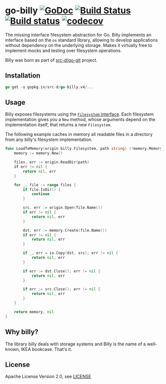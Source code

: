 # go-billy [![GoDoc](https://godoc.org/gopkg.in/src-d/go-billy.v4?status.svg)](https://godoc.org/gopkg.in/src-d/go-billy.v4) [![Build Status](https://travis-ci.com/src-d/go-billy.svg)](https://travis-ci.com/src-d/go-billy) [![Build status](https://ci.appveyor.com/api/projects/status/vx2qn6vlakbi724t?svg=true)](https://ci.appveyor.com/project/mcuadros/go-billy) [![codecov](https://codecov.io/gh/src-d/go-billy/branch/master/graph/badge.svg)](https://codecov.io/gh/src-d/go-billy)

The missing interface filesystem abstraction for Go.
Billy implements an interface based on the `os` standard library, allowing to develop applications without dependency on the underlying storage. Makes it virtually free to implement mocks and testing over filesystem operations.

Billy was born as part of [src-d/go-git](https://github.com/src-d/go-git) project.

## Installation

```go
go get -u gopkg.in/src-d/go-billy.v4/...
```

## Usage

Billy exposes filesystems using the
[`Filesystem` interface](https://godoc.org/github.com/src-d/go-billy#Filesystem).
Each filesystem implementation gives you a `New` method, whose arguments depend on
the implementation itself, that returns a new `Filesystem`.

The following example caches in memory all readable files in a directory from any
billy's filesystem implementation.

```go
func LoadToMemory(origin billy.Filesystem, path string) (*memory.Memory, error) {
	memory := memory.New()

	files, err := origin.ReadDir(path)
	if err != nil {
		return nil, err
	}

	for _, file := range files {
		if file.IsDir() {
			continue
		}

		src, err := origin.Open(file.Name())
		if err != nil {
			return nil, err
		}

		dst, err := memory.Create(file.Name())
		if err != nil {
			return nil, err
		}

		if _, err = io.Copy(dst, src); err != nil {
			return nil, err
		}

		if err := dst.Close(); err != nil {
			return nil, err
		}

		if err := src.Close(); err != nil {
			return nil, err
		}
	}

	return memory, nil
}
```

## Why billy?

The library billy deals with storage systems and Billy is the name of a well-known, IKEA
bookcase. That's it.

## License

Apache License Version 2.0, see [LICENSE](LICENSE)
